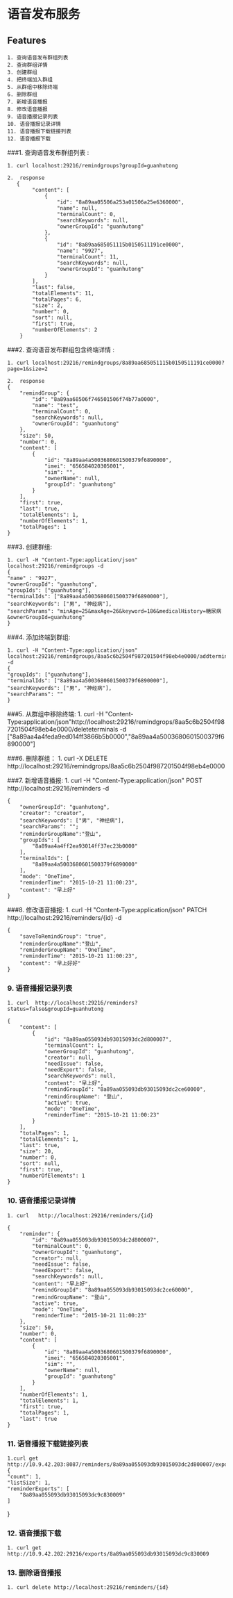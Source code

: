# 语音发布服务 #

## Features ##
    1. 查询语音发布群组列表
    2. 查询群组详情
    3. 创建群组
    4. 把终端加入群组
    5. 从群组中移除终端
    6. 删除群组
    7. 新增语音播报
    8. 修改语音播报
    9. 语音播报记录列表
    10. 语音播报记录详情
    11. 语音播报下载链接列表
    12. 语音播报下载

###1. 查询语音发布群组列表 :

	1. curl localhost:29216/remindgroups?groupId=guanhutong

	2.  response
	   {
		    "content": [
		        {
		            "id": "8a89aa05506a253a01506a25e6360000",
		            "name": null,
		            "terminalCount": 0,
		            "searchKeywords": null,
		            "ownerGroupId": "guanhutong"
		        },
		        {
		            "id": "8a89aa685051115b0150511191ce0000",
		            "name": "9927",
		            "terminalCount": 11,
		            "searchKeywords": null,
		            "ownerGroupId": "guanhutong"
		        }
		    ],
		    "last": false,
		    "totalElements": 11,
		    "totalPages": 6,
		    "size": 2,
		    "number": 0,
		    "sort": null,
		    "first": true,
		    "numberOfElements": 2
		}

###2. 查询语音发布群组包含终端详情 :

	1. curl localhost:29216/remindgroups/8a89aa685051115b0150511191ce0000?page=1&size=2

	2.  response
    {
        "remindGroup": {
            "id": "8a89aa68506f746501506f74b77a0000",
            "name": "test",
            "terminalCount": 0,
            "searchKeywords": null,
            "ownerGroupId": "guanhutong"
        },
        "size": 50,
        "number": 0,
        "content": [
            {
                "id": "8a89aa4a5003680601500379f6890000",
                "imei": "656584020305001",
                "sim": "",
                "ownerName": null,
                "groupId": "guanhutong"
            }
        ],
        "first": true,
        "last": true,
        "totalElements": 1,
        "numberOfElements": 1,
        "totalPages": 1
    }


###3. 创建群组:

	1. curl -H "Content-Type:application/json" localhost:29216/remindgroups -d
	{
	"name" : "9927",
	"ownerGroupId": "guanhutong",
	"groupIds": ["guanhutong"],
	"terminalIds": ["8a89aa4a5003680601500379f6890000"],
	"searchKeywords": ["男", "神经病"],
	"searchParams": "minAge=25&maxAge=26&keyword=186&medicalHistory=糖尿病&ownerGroupId=guanhutong"
	}


###4. 添加终端到群组:

	1. curl -H "Content-Type:application/json" localhost:29216/remindgroups/8aa5c6b2504f987201504f98eb4e0000/addterminals -d
	{
	"groupIds": ["guanhutong"],
	"terminalIds": ["8a89aa4a5003680601500379f6890000"],
	"searchKeywords": ["男", "神经病"],
	"searchParams": ""
	}


###5. 从群组中移除终端:
	1. curl -H "Content-Type:application/json"http://localhost:29216/remindgrops/8aa5c6b2504f987201504f98eb4e0000/deleteterminals -d
	["8a89aa4a4feda9ed014ff3866b5b0000","8a89aa4a5003680601500379f6890000"]


###6. 删除群组：
	1. curl -X DELETE http://localhost:29216/remindgrops/8aa5c6b2504f987201504f98eb4e0000
	
	
###7. 新增语音播报:
	1. curl -H "Content-Type:application/json" POST http://localhost:29216/reminders -d
	
	{
	    "ownerGroupId": "guanhutong",
	    "creator": "creator",
	    "searchKeywords": ["男", "神经病"],
		"searchParams": "";
	    "reminderGroupName":"登山",
	    "groupIds": [
	        "8a89aa4a4ff2ea93014ff37ec23b0000"
	    ],
	    "terminalIds": [
	        "8a89aa4a5003680601500379f6890000"
	    ],
	    "mode": "OneTime",
	    "reminderTime": "2015-10-21 11:00:23",
	    "content": "早上好"
	}
	
###8. 修改语音播报:
	1. curl -H "Content-Type:application/json" PATCH http://localhost:29216/reminders/{id} -d
	
	{
	    "saveToRemindGroup": "true",
	    "reminderGroupName":"登山",
	    "reminderGroupName": "OneTime",
	    "reminderTime": "2015-10-21 11:00:23",
	    "content": "早上好好"
	}

### 9. 语音播报记录列表
	1. curl  http://localhost:29216/reminders?status=false&groupId=guanhutong
	
	{
	    "content": [
	        {
	            "id": "8a89aa055093db93015093dc2d800007",
	            "terminalCount": 1,
	            "ownerGroupId": "guanhutong",
	            "creator": null,
	            "needIssue": false,
	            "needExport": false,
	            "searchKeywords": null,
	            "content": "早上好",
	            "remindGroupId": "8a89aa055093db93015093dc2ce60000",
	            "remindGroupName": "登山",
	            "active": true,
	            "mode": "OneTime",
	            "reminderTime": "2015-10-21 11:00:23"
	        }
	    ],
	    "totalPages": 1,
	    "totalElements": 1,
	    "last": true,
	    "size": 20,
	    "number": 0,
	    "sort": null,
	    "first": true,
	    "numberOfElements": 1
	}
	
### 10. 语音播报记录详情
	1. curl   http://localhost:29216/reminders/{id}
	
	{
	    "reminder": {
	        "id": "8a89aa055093db93015093dc2d800007",
	        "terminalCount": 0,
	        "ownerGroupId": "guanhutong",
	        "creator": null,
	        "needIssue": false,
	        "needExport": false,
	        "searchKeywords": null,
	        "content": "早上好",
	        "remindGroupId": "8a89aa055093db93015093dc2ce60000",
	        "remindGroupName": "登山",
	        "active": true,
	        "mode": "OneTime",
	        "reminderTime": "2015-10-21 11:00:23"
	    },
	    "size": 50,
	    "number": 0,
	    "content": [
	        {
	            "id": "8a89aa4a5003680601500379f6890000",
	            "imei": "656584020305001",
	            "sim": "",
	            "ownerName": null,
	            "groupId": "guanhutong"
	        }
	    ],
	    "numberOfElements": 1,
	    "totalElements": 1,
	    "first": true,
	    "totalPages": 1,
	    "last": true
	}

### 11. 语音播报下载链接列表
	1.curl get http://10.9.42.203:8087/reminders/8a89aa055093db93015093dc2d800007/exports
	{
    "count": 1,
    "listSize": 1,
    "reminderExports": [
        "8a89aa055093db93015093dc9c830009"
    ]
}

### 12. 语音播报下载  
	1. curl get http://10.9.42.202:29216/exports/8a89aa055093db93015093dc9c830009
	
### 13. 删除语音播报 
	1. curl delete http://localhost:29216/reminders/{id}
	
	
    
